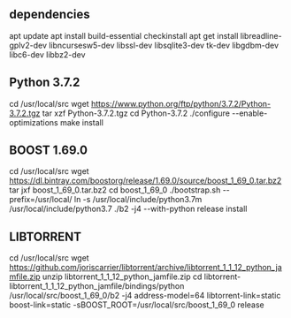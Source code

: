 ## dependencies
apt update
apt install build-essential checkinstall
apt get install libreadline-gplv2-dev libncursesw5-dev libssl-dev libsqlite3-dev tk-dev libgdbm-dev libc6-dev libbz2-dev

## Python 3.7.2
cd /usr/local/src
wget https://www.python.org/ftp/python/3.7.2/Python-3.7.2.tgz
tar xzf Python-3.7.2.tgz
cd Python-3.7.2
./configure --enable-optimizations
make install

## BOOST 1.69.0
cd /usr/local/src
wget https://dl.bintray.com/boostorg/release/1.69.0/source/boost_1_69_0.tar.bz2
tar jxf boost_1_69_0.tar.bz2
cd boost_1_69_0
./bootstrap.sh --prefix=/usr/local/
ln -s /usr/local/include/python3.7m /usr/local/include/python3.7
./b2 -j4 --with-python release install

## LIBTORRENT
cd /usr/local/src
wget https://github.com/joriscarrier/libtorrent/archive/libtorrent_1_1_12_python_jamfile.zip
unzip libtorrent_1_1_12_python_jamfile.zip
cd libtorrent-libtorrent_1_1_12_python_jamfile/bindings/python
/usr/local/src/boost_1_69_0/b2 -j4 address-model=64 libtorrent-link=static boost-link=static -sBOOST_ROOT=/usr/local/src/boost_1_69_0 release


